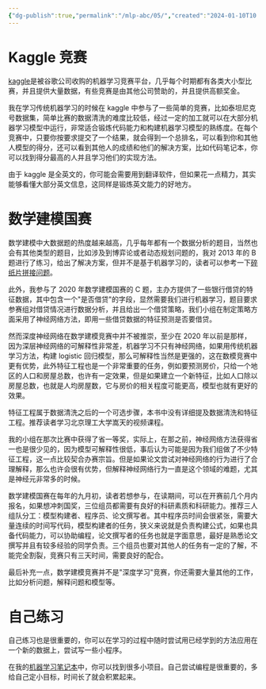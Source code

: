 ```yaml
---
{"dg-publish":true,"permalink":"/mlp-abc/05/","created":"2024-01-10T10:29:37.643+08:00"}
---
```



# Kaggle 竞赛

[kaggle](https://www.kaggle.com/)是被谷歌公司收购的机器学习竞赛平台，几乎每个时期都有各类大小型比赛，并且提供大量数据，有些竞赛是由其他公司赞助的，并且提供高额奖金。

我在学习传统机器学习的时候在 kaggle 中参与了一些简单的竞赛，比如泰坦尼克号数据集，简单比赛的数据清洗的难度比较低，经过一定的加工就可以在大部分机器学习模型中运行，非常适合锻炼代码能力和构建机器学习模型的熟练度。在每个竞赛中，只要你按要求提交了一个结果，就会得到一个总排名，可以看到你和其他人模型的得分，还可以看到其他人的成绩和他们的解决方案，比如代码笔记本，你可以找到得分最高的人并且学习他们的实现方法。

由于 kaggle 是全英文的，你可能会需要用到翻译软件，但如果花一点精力，其实能够看懂大部分英文信息，这同样是锻炼英文能力的好地方。

# 数学建模国赛

数学建模中大数据题的热度越来越高，几乎每年都有一个数据分析的题目，当然也会有其他类型的题目，比如涉及到博弈论或者动态规划问题的，我对 2013 年的 B 题进行了练习，给出了解决方案，但并不是基于机器学习的，读者可以参考一下[碎纸片拼接问题](https://github.com/Aegis1863/Problem-of-splicing-paper-fragments)。

此外，我参与了 2020 年数学建模国赛的 C 题，主办方提供了一些银行借贷的特征数据，其中包含一个"是否借贷"的字段，显然需要我们进行机器学习，题目要求参赛组对借贷情况进行数据分析，并且给出一个借贷策略，我们小组在制定策略方面采用了神经网络方法，即用一些借贷数据的特征预测是否要借贷。

然而深度神经网络在数学建模竞赛中并不被推崇，至少在 2020 年以前是那样，因为深层神经网络的可解释性非常差，机器学习不只有神经网络，如果用传统机器学习方法，构建 logistic 回归模型，那么可解释性当然是更强的，这在数模竞赛中更有优势，此外特征工程也是一个非常重要的任务，例如要预测房价，只给一个地区的人口和房屋总数，也许有一定效果，但是如果建立一个新特征，比如人口除以房屋总数，也就是人均房屋数，它与房价的相关程度可能更高，模型也就有更好的效果。

特征工程属于数据清洗之后的一个可选步骤，本书中没有详细提及数据清洗和特征工程。推荐读者学习北京理工大学嵩天的视频课程。

我的小组在那次比赛中获得了省一等奖，实际上，在那之前，神经网络方法获得省一也是很少见的，因为模型可解释性很低，事后认为可能是因为我们组做了不少特征工程，这一点比较契合办赛宗旨。但是如果论文尝试对神经网络的行为进行了合理解释，那么也许会很有优势，但解释神经网络行为一直是这个领域的难题，尤其是神经元非常多的时候。

数学建模国赛在每年的九月初，读者若想参与，在读期间，可以在开赛前几个月内报名，如果想冲刺国奖，三位组员都需要有良好的科研素质和科研能力。推荐三人组队分工：模型构建者、程序员、论文撰写者。其中程序员时间会很紧张，需要大量连续的时间写代码，模型构建者的任务，狭义来说就是负责构建公式，如果也具备代码能力，可以协助编程，论文撰写者的任务也就是字面意思，最好是熟悉论文撰写并且有较多经验的同学负责。三个组员也要对其他人的任务有一定的了解，不能完全割裂，竞赛只有三天时间，需要良好的配合。

最后补充一点，数学建模竞赛并不是"深度学习"竞赛，你还需要大量其他的工作，比如分析问题，解释问题和模型等。

# 自己练习

自己练习也是很重要的，你可以在学习的过程中随时尝试用已经学到的方法应用在一个新的数据上，尝试写一些小程序。

在我的[机器学习笔记本](https://github.com/Aegis1863/ML_practice)中，你可以找到很多小项目。自己尝试编程是很重要的，多给自己定小目标，时间长了就会积累起来。